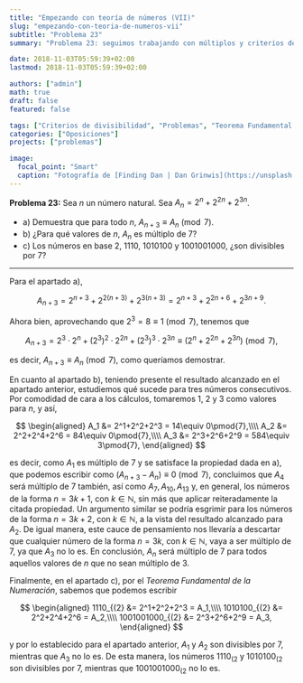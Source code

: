 ```yaml
---
title: "Empezando con teoría de números (VII)"
slug: "empezando-con-teoria-de-numeros-vii"
subtitle: "Problema 23"
summary: "Problema 23: seguimos trabajando con múltiplos y criterios de divisibilidad."

date: 2018-11-03T05:59:39+02:00
lastmod: 2018-11-03T05:59:39+02:00

authors: ["admin"]
math: true
draft: false
featured: false

tags: ["Criterios de divisibilidad", "Problemas", "Teorema Fundamental de la Numeración", "Teoría de números"]
categories: ["Oposiciones"]
projects: ["problemas"]

image:
  focal_point: "Smart"
  caption: "Fotografía de [Finding Dan | Dan Grinwis](https://unsplash.com/@finding_dan), disponible en [Unsplash](https://unsplash.com/photos/bTFNVc4pWvY)."
---
```


**Problema 23:** Sea $n$ un número natural. Sea $A_n = 2^n + 2^{2n} + 2^{3n}$.

- a) Demuestra que para todo $n$, $A_{n+3}\equiv A_n\pmod{7}$.
- b) ¿Para qué valores de $n$, $A_n$ es múltiplo de $7$?
- c) Los números en base $2$, $1110$, $1010100$ y $1001001000$, ¿son divisibles por $7$?

***

Para el apartado a),

$$
A_{n+3} = 2^{n+3} + 2^{2(n+3)} + 2^{3(n+3)} = 2^{n+3} + 2^{2n+6} + 2^{3n+9}.
$$

Ahora bien, aprovechando que $2^3=8\equiv 1\pmod{7}$, tenemos que

$$
A_{n+3} = 2^3\cdot2^n + (2^3)^2\cdot2^{2n} + (2^3)^3\cdot 2^{3n} \equiv (2^n + 2^{2n} + 2^{3n})\pmod{7},
$$

es decir, $A_{n+3}\equiv A_n\pmod{7}$, como queríamos demostrar.

En cuanto al apartado b), teniendo presente el resultado alcanzado en el apartado anterior, estudiemos qué sucede para tres números consecutivos. Por comodidad de cara a los cálculos, tomaremos $1$, $2$ y $3$ como valores para $n$, y así,

$$
\begin{aligned}
A_1 &= 2^1+2^2+2^3 = 14\equiv 0\pmod{7},\\\\ A_2 &= 2^2+2^4+2^6 = 84\equiv 0\pmod{7},\\\\ A_3 &= 2^3+2^6+2^9 = 584\equiv 3\pmod{7},
\end{aligned}
$$

es decir, como $A_{1}$ es múltiplo de $7$ y se satisface la propiedad dada en a), que podemos escribir como $( A_{n + 3} - A_{n} ) \equiv 0 \pmod{7}$, concluimos que $A_{4}$ será múltiplo de $7$ también, así como $A_{7}, A_{10}, A_{13}$ y, en general, los números de la forma $n=3k+1$, con $k\in\mathbb{N}$, sin más que aplicar reiteradamente la citada propiedad. Un argumento similar se podría esgrimir para los números de la forma $n=3k+2$, con $k\in\mathbb{N}$, a la vista del resultado alcanzado para $A_2$. De igual manera, este cauce de pensamiento nos llevaría a descartar que cualquier número de la forma $n=3k$, con $k\in\mathbb{N}$, vaya a ser múltiplo de $7$, ya que $A_3$ no lo es. En conclusión, $A_n$ será múltiplo de $7$ para todos aquellos valores de $n$ que no sean múltiplo de $3$.

Finalmente, en el apartado c), por el *Teorema Fundamental de la Numeración*, sabemos que podemos escribir

$$
\begin{aligned}
1110_{(2} &= 2^1+2^2+2^3 = A_1,\\\\ 1010100_{(2} &= 2^2+2^4+2^6 = A_2,\\\\ 
1001001000_{(2} &= 2^3+2^6+2^9 = A_3,
\end{aligned}
$$

y por lo establecido para el apartado anterior, $A_{1}$ y $A_{2}$ son divisibles por $7$, mientras que $A_{3}$ no lo es. De esta manera, los números $1110_{(2}$ y $1010100_{(2}$ son divisibles por $7$, mientras que $1001001000_{(2}$ no lo es.
